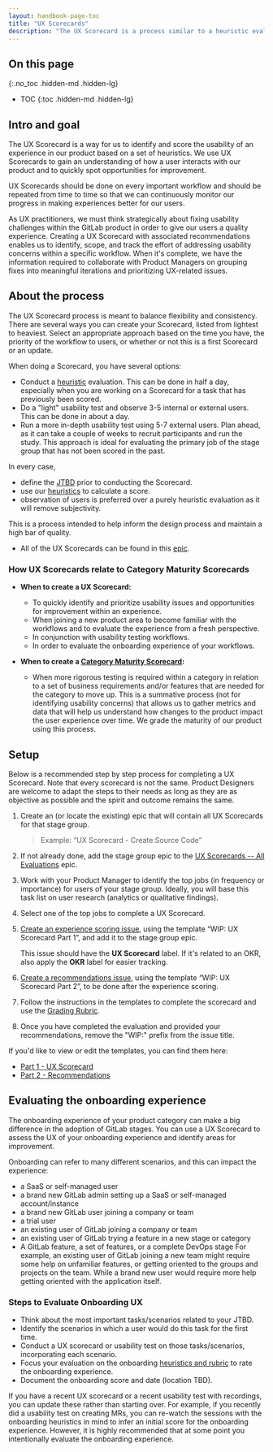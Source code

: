 ```yaml
---
layout: handbook-page-toc
title: "UX Scorecards"
description: "The UX Scorecard is a process similar to a heuristic evaluation that helps identify usability issues and score a given experience."
---
```


## On this page
{:.no_toc .hidden-md .hidden-lg}

- TOC
{:toc .hidden-md .hidden-lg}

## Intro and goal

The UX Scorecard is a way for us to identify and score the usability of an experience in our product based on a set of heuristics. We use UX Scorecards to gain an understanding of how a user interacts with our product and to quickly spot opportunities for improvement. 

UX Scorecards should be done on every important workflow and should be repeated from time to time so that we can continuously monitor our progress in making experiences better for our users. 

As UX practitioners, we must think strategically about fixing usability challenges within the GitLab product in order to give our users a quality experience. Creating a UX Scorecard with associated recommendations enables us to identify, scope, and track the effort of addressing usability concerns within a specific workflow. When it's complete, we have the information required to collaborate with Product Managers on grouping fixes into meaningful iterations and prioritizing UX-related issues.

## About the process

The UX Scorecard process is meant to balance flexibility and consistency. There are several ways you can create your Scorecard, listed from lightest to heaviest. Select an appropriate approach based on the time you have, the priority of the workflow to users, or whether or not this is a first Scorecard or an update.

When doing a Scorecard, you have several options:
- Conduct a [heuristic](https://www.nngroup.com/articles/ten-usability-heuristics/) evaluation. This can be done in half a day, especially when you are working on a Scorecard for a task that has previously been scored.
- Do a "light" usability test and observe 3-5 internal or external users. This can be done in about a day.
- Run a more in-depth usability test using 5-7 external users. Plan ahead, as it can take a couple of weeks to recruit participants and run the study. This approach is ideal for evaluating the primary job of the stage group that has not been scored in the past.

In every case,
- define the [JTBD](/handbook/engineering/ux/jobs-to-be-done/) prior to conducting the Scorecard. 
- use our [heuristics](/handbook/engineering/ux/heuristics/) to calculate a score.
- observation of users is preferred over a purely heuristic evaluation as it will remove subjectivity. 

This is a process intended to help inform the design process and maintain a high bar of quality.

- All of the UX Scorecards can be found in this [epic](https://gitlab.com/groups/gitlab-org/-/epics/1714).

### How UX Scorecards relate to Category Maturity Scorecards

- **When to create a UX Scorecard:** 
     - To quickly identify and prioritize usability issues and opportunities for improvement within an experience. 
     - When joining a new product area to become familiar with the workflows and to evaluate the experience from a fresh perspective.
     - In conjunction with usability testing workflows.
     - In order to evaluate the onboarding experience of your workflows.
     
- **When to create a [Category Maturity Scorecard](/handbook/engineering/ux/category-maturity-scorecards):** 
     - When more rigorous testing is required within a category in relation to a set of business requirements and/or features that are needed for the category to move up. This is a summative process (not for identifying usability concerns) that allows us to gather metrics and data that will help us understand how changes to the product impact the user experience over time. We grade the maturity of our product using this process.

## Setup

Below is a recommended step by step process for completing a UX Scorecard. Note that every scorecard is not the same. Product Designers are welcome to adapt the steps to their needs as long as they are as objective as possible and the spirit and outcome remains the same.

1. Create an (or locate the existing) epic that will contain all UX Scorecards for that stage group.  
    > Example: “UX Scorecard - Create:Source Code”
1. If not already done, add the stage group epic to the [UX Scorecards -- All Evaluations](https://gitlab.com/groups/gitlab-org/-/epics/1714) epic.  
1. Work with your Product Manager to identify the top jobs (in frequency or importance) for users of your stage group. Ideally, you will base this task list on user research (analytics or qualitative findings).
1. Select one of the top jobs to complete a UX Scorecard.
1. [Create an experience scoring issue](https://gitlab.com/gitlab-org/gitlab-design/issues/new?issuable_template=UX%20Scorecard%20Part%201), using the template “WIP: UX Scorecard Part 1”, and add it to the stage group epic. 

    This issue should have the **UX Scorecard** label. If it's related to an OKR, also apply the **OKR** label for easier tracking.
1. [Create a recommendations issue](https://gitlab.com/gitlab-org/gitlab-design/issues/new?issuable_template=UX%20Scorecard%20Part%202), using the template “WIP: UX Scorecard Part 2”, to be done after the experience scoring.
1. Follow the instructions in the templates to complete the scorecard and use the [Grading Rubric](https://about.gitlab.com/handbook/engineering/ux/heuristics/#scoring).
1. Once you have completed the evaluation and provided your recommendations, remove the "WIP:" prefix from the issue title.

If you'd like to view or edit the templates, you can find them here: 

* [Part 1 - UX Scorecard  ](https://gitlab.com/gitlab-org/gitlab-design/blob/master/.gitlab/issue_templates/UX%20Scorecard%20Part%201.md) 
* [Part 2 - Recommendations](https://gitlab.com/gitlab-org/gitlab-design/blob/master/.gitlab/issue_templates/UX%20Scorecard%20Part%202.md)

## Evaluating the onboarding experience

The onboarding experience of your product category can make a big difference in the adoption of GitLab stages. You can use a UX Scorecard to assess the UX of your onboarding experience and identify areas for improvement.

Onboarding can refer to many different scenarios, and this can impact the experience:
* a SaaS or self-managed user
* a brand new GitLab admin setting up a SaaS or self-managed account/instance
* a brand new GitLab user joining a company or team
* a trial user
* an existing user of GitLab joining a company or team
* an existing user of GitLab trying a feature in a new stage or category
* A GitLab feature, a set of features, or a complete DevOps stage
For example, an existing user of GitLab joining a new team might require some help on unfamiliar features, or getting oriented to the groups and projects on the team. While a brand new user would require more help getting oriented with the application itself.

### Steps to Evaluate Onboarding UX

* Think about the most important tasks/scenarios related to your JTBD.
* Identify the scenarios in which a user would do this task for the first time.
* Conduct a UX scorecard or usability test on those tasks/scenarios, incorporating each scenario.
* Focus your evaluation on the onboarding [heuristics and rubric](https://about.gitlab.com/handbook/engineering/ux/heuristics/) to rate the onboarding experience.
* Document the onboarding score and date (location TBD).

If you have a recent UX scorecard or a recent usability test with recordings, you can update these rather than starting over. For example, if you recently did a usability test on creating MRs, you can re-watch the sessions with the onboarding heuristics in mind to infer an initial score for the onboarding experience. However, it is highly recommended that at some point you intentionally evaluate the onboarding experience.
